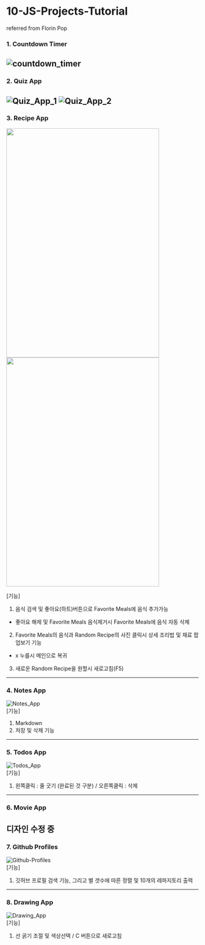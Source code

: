 # 10-JS-Projects-Tutorial
 referred from Florin Pop

### 1. Countdown Timer
![countdown_timer](https://user-images.githubusercontent.com/56250064/120096589-4b0f0580-c167-11eb-881a-4609e1d33172.png)
------------

### 2. Quiz App
![Quiz_App_1](https://user-images.githubusercontent.com/56250064/120109102-fdb08980-c1a2-11eb-989a-86d73451ffd6.png)
![Quiz_App_2](https://user-images.githubusercontent.com/56250064/120109106-fee1b680-c1a2-11eb-828f-08b03a3e2dad.png)
------------

### 3. Recipe App
<p>
<img src="https://user-images.githubusercontent.com/56250064/120214955-22266780-c270-11eb-9848-1fe998efdeb0.png" height="600px" width="400">
<img src="https://user-images.githubusercontent.com/56250064/120214958-23579480-c270-11eb-881f-13b98f0981f6.png" height="600px" width="400">
</p>

[기능]
1. 음식 검색 및 좋아요(하트)버튼으로 Favorite Meals에 음식 추가가능
 + 좋아요 해제 및 Favorite Meals 음식제거시 Favorite Meals에 음식 자동 삭제
2. Favorite Meals의 음식과 Random Recipe의 사진 클릭시 상세 조리법 및 재료 팝업보기 기능
 + x 누를시 메인으로 복귀
3. 새로운 Random Recipe을 원할시 새로고침(F5) 
------------

### 4. Notes App
![Notes_App](https://user-images.githubusercontent.com/56250064/120292863-a247de00-c2ff-11eb-8314-14b5e421b938.png)
<br />
[기능]
1. Markdown
2. 저장 및 삭제 기능
------------

### 5. Todos App

![Todos_App](https://user-images.githubusercontent.com/56250064/120302264-afb59600-c308-11eb-8c90-86507e06e52b.png)
<br />
[기능]
1. 왼쪽클릭 : 줄 긋기 (완료된 것 구분) / 오른쪽클릭 : 삭제
------------

### 6. Movie App
디자인 수정 중
------------

### 7. Github Profiles
![Github-Profiles](https://user-images.githubusercontent.com/56250064/120454197-a262df00-c3ce-11eb-816b-6e1b5d7ef7b2.png)
<br />
[기능]
1. 깃허브 프로필 검색 기능, 그리고 별 갯수에 따른 정렬 및 10개의 레파지토리 출력
------------

### 8. Drawing App
![Drawing_App](https://user-images.githubusercontent.com/56250064/120646926-fba53e00-c4b4-11eb-9b9e-788db067320d.png)
<br />
[기능]
1. 선 굵기 조절 및 색상선택 / C 버튼으로 새로고침
